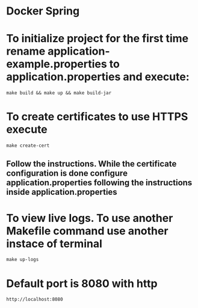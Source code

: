# Docker Spring

# To initialize project for the first time rename application-example.properties to application.properties and execute:
    make build && make up && make build-jar

# To create certificates to use HTTPS execute
    make create-cert
## Follow the instructions. While the certificate configuration is done  configure application.properties following the instructions inside application.properties
    

# To view live logs. To use another Makefile command use another instace of terminal
    make up-logs

# Default port is 8080 with http
    http://localhost:8080
